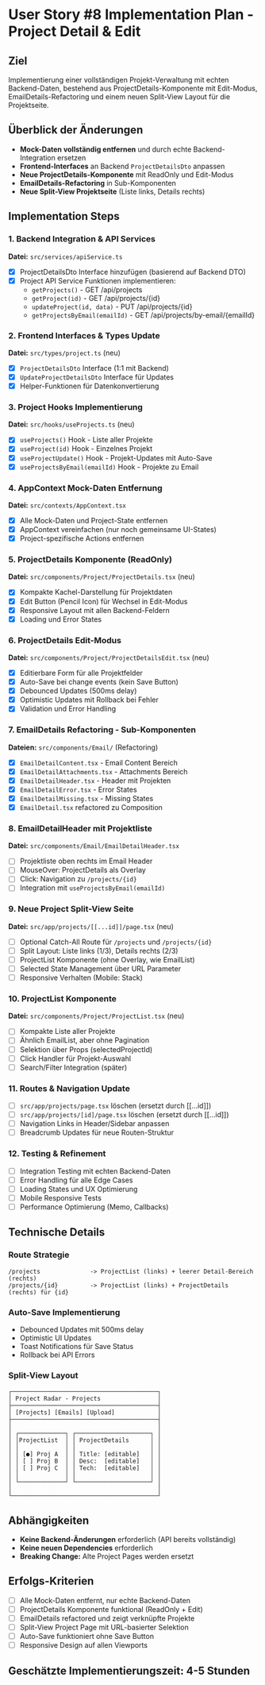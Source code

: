 # User Story #8 Implementation Plan - Project Detail & Edit

## Ziel
Implementierung einer vollständigen Projekt-Verwaltung mit echten Backend-Daten, bestehend aus ProjectDetails-Komponente mit Edit-Modus, EmailDetails-Refactoring und einem neuen Split-View Layout für die Projektseite.

## Überblick der Änderungen
- **Mock-Daten vollständig entfernen** und durch echte Backend-Integration ersetzen
- **Frontend-Interfaces** an Backend `ProjectDetailsDto` anpassen
- **Neue ProjectDetails-Komponente** mit ReadOnly und Edit-Modus
- **EmailDetails-Refactoring** in Sub-Komponenten
- **Neue Split-View Projektseite** (Liste links, Details rechts)

## Implementation Steps

### 1. Backend Integration & API Services
**Datei:** `src/services/apiService.ts`
- [x] ProjectDetailsDto Interface hinzufügen (basierend auf Backend DTO)
- [x] Project API Service Funktionen implementieren:
  - `getProjects()` - GET /api/projects
  - `getProject(id)` - GET /api/projects/{id}
  - `updateProject(id, data)` - PUT /api/projects/{id}
  - `getProjectsByEmail(emailId)` - GET /api/projects/by-email/{emailId}

### 2. Frontend Interfaces & Types Update
**Datei:** `src/types/project.ts` (neu)
- [x] `ProjectDetailsDto` Interface (1:1 mit Backend)
- [x] `UpdateProjectDetailsDto` Interface für Updates
- [x] Helper-Funktionen für Datenkonvertierung

### 3. Project Hooks Implementierung
**Datei:** `src/hooks/useProjects.ts` (neu)
- [x] `useProjects()` Hook - Liste aller Projekte
- [x] `useProject(id)` Hook - Einzelnes Projekt
- [x] `useProjectUpdate()` Hook - Projekt-Updates mit Auto-Save
- [x] `useProjectsByEmail(emailId)` Hook - Projekte zu Email

### 4. AppContext Mock-Daten Entfernung
**Datei:** `src/contexts/AppContext.tsx`
- [x] Alle Mock-Daten und Project-State entfernen
- [x] AppContext vereinfachen (nur noch gemeinsame UI-States)
- [x] Project-spezifische Actions entfernen

### 5. ProjectDetails Komponente (ReadOnly)
**Datei:** `src/components/Project/ProjectDetails.tsx` (neu)
- [X] Kompakte Kachel-Darstellung für Projektdaten
- [X] Edit Button (Pencil Icon) für Wechsel in Edit-Modus
- [X] Responsive Layout mit allen Backend-Feldern
- [X] Loading und Error States

### 6. ProjectDetails Edit-Modus
**Datei:** `src/components/Project/ProjectDetailsEdit.tsx` (neu)
- [x] Editierbare Form für alle Projektfelder
- [x] Auto-Save bei change events (kein Save Button)
- [x] Debounced Updates (500ms delay)
- [x] Optimistic Updates mit Rollback bei Fehler
- [x] Validation und Error Handling

### 7. EmailDetails Refactoring - Sub-Komponenten
**Dateien:** `src/components/Email/` (Refactoring)
- [x] `EmailDetailContent.tsx` - Email Content Bereich
- [x] `EmailDetailAttachments.tsx` - Attachments Bereich
- [x] `EmailDetailHeader.tsx` - Header mit Projekten
- [x] `EmailDetailError.tsx` - Error States
- [x] `EmailDetailMissing.tsx` - Missing States
- [x] `EmailDetail.tsx` refactored zu Composition

### 8. EmailDetailHeader mit Projektliste
**Datei:** `src/components/Email/EmailDetailHeader.tsx`
- [ ] Projektliste oben rechts im Email Header
- [ ] MouseOver: ProjectDetails als Overlay
- [ ] Click: Navigation zu `/projects/{id}`
- [ ] Integration mit `useProjectsByEmail(emailId)`

### 9. Neue Project Split-View Seite
**Datei:** `src/app/projects/[[...id]]/page.tsx` (neu)
- [ ] Optional Catch-All Route für `/projects` und `/projects/{id}`
- [ ] Split Layout: Liste links (1/3), Details rechts (2/3)
- [ ] ProjectList Komponente (ohne Overlay, wie EmailList)
- [ ] Selected State Management über URL Parameter
- [ ] Responsive Verhalten (Mobile: Stack)

### 10. ProjectList Komponente
**Datei:** `src/components/Project/ProjectList.tsx` (neu)
- [ ] Kompakte Liste aller Projekte
- [ ] Ähnlich EmailList, aber ohne Pagination
- [ ] Selektion über Props (selectedProjectId)
- [ ] Click Handler für Projekt-Auswahl
- [ ] Search/Filter Integration (später)

### 11. Routes & Navigation Update
- [ ] `src/app/projects/page.tsx` löschen (ersetzt durch [[...id]])
- [ ] `src/app/projects/[id]/page.tsx` löschen (ersetzt durch [[...id]])
- [ ] Navigation Links in Header/Sidebar anpassen
- [ ] Breadcrumb Updates für neue Routen-Struktur

### 12. Testing & Refinement
- [ ] Integration Testing mit echten Backend-Daten
- [ ] Error Handling für alle Edge Cases
- [ ] Loading States und UX Optimierung
- [ ] Mobile Responsive Tests
- [ ] Performance Optimierung (Memo, Callbacks)

## Technische Details

### Route Strategie
```
/projects              -> ProjectList (links) + leerer Detail-Bereich (rechts)
/projects/{id}         -> ProjectList (links) + ProjectDetails (rechts) für {id}
```

### Auto-Save Implementierung
- Debounced Updates mit 500ms delay
- Optimistic UI Updates
- Toast Notifications für Save Status
- Rollback bei API Errors

### Split-View Layout
```
┌─────────────────────────────────────────┐
│ Project Radar - Projects                │
├─────────────────────────────────────────┤
│ [Projects] [Emails] [Upload]            │
├─────────────────────────────────────────┤
│                                         │
│ ┌─────────────┐ ┌─────────────────────┐ │
│ │ProjectList  │ │ ProjectDetails      │ │
│ │             │ │                     │ │
│ │ [●] Proj A  │ │ Title: [editable]   │ │
│ │ [ ] Proj B  │ │ Desc:  [editable]   │ │
│ │ [ ] Proj C  │ │ Tech:  [editable]   │ │
│ │             │ │                     │ │
│ └─────────────┘ └─────────────────────┘ │
│                                         │
└─────────────────────────────────────────┘
```

## Abhängigkeiten
- **Keine Backend-Änderungen** erforderlich (API bereits vollständig)
- **Keine neuen Dependencies** erforderlich
- **Breaking Change:** Alte Project Pages werden ersetzt

## Erfolgs-Kriterien
- [ ] Alle Mock-Daten entfernt, nur echte Backend-Daten
- [ ] ProjectDetails Komponente funktional (ReadOnly + Edit)
- [ ] EmailDetails refactored und zeigt verknüpfte Projekte
- [ ] Split-View Project Page mit URL-basierter Selektion
- [ ] Auto-Save funktioniert ohne Save Button
- [ ] Responsive Design auf allen Viewports

## Geschätzte Implementierungszeit: 4-5 Stunden
